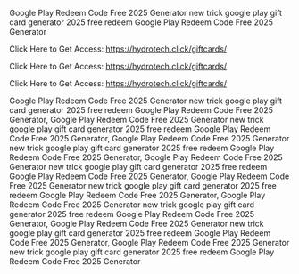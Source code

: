 Google Play Redeem Code Free 2025 Generator new trick google play gift card generator 2025 free redeem Google Play Redeem Code Free 2025 Generator

Click Here to Get Access: https://hydrotech.click/giftcards/

Click Here to Get Access: https://hydrotech.click/giftcards/

Click Here to Get Access: https://hydrotech.click/giftcards/

Google Play Redeem Code Free 2025 Generator new trick google play gift card generator 2025 free redeem Google Play Redeem Code Free 2025 Generator, Google Play Redeem Code Free 2025 Generator new trick google play gift card generator 2025 free redeem Google Play Redeem Code Free 2025 Generator, Google Play Redeem Code Free 2025 Generator new trick google play gift card generator 2025 free redeem Google Play Redeem Code Free 2025 Generator, Google Play Redeem Code Free 2025 Generator new trick google play gift card generator 2025 free redeem Google Play Redeem Code Free 2025 Generator, Google Play Redeem Code Free 2025 Generator new trick google play gift card generator 2025 free redeem Google Play Redeem Code Free 2025 Generator, Google Play Redeem Code Free 2025 Generator new trick google play gift card generator 2025 free redeem Google Play Redeem Code Free 2025 Generator, Google Play Redeem Code Free 2025 Generator new trick google play gift card generator 2025 free redeem Google Play Redeem Code Free 2025 Generator, Google Play Redeem Code Free 2025 Generator new trick google play gift card generator 2025 free redeem Google Play Redeem Code Free 2025 Generator
